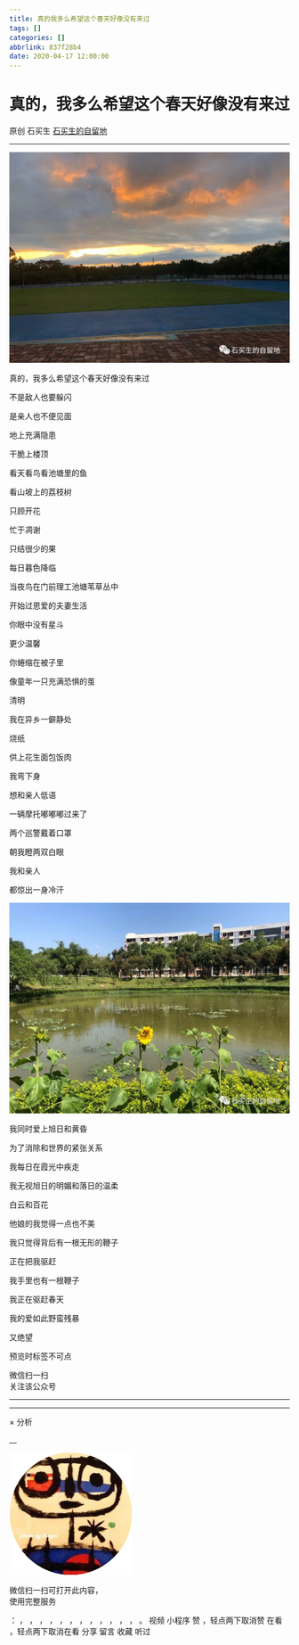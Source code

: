 ```yaml
---
title: 真的我多么希望这个春天好像没有来过
tags: []
categories: []
abbrlink: 837f28b4
date: 2020-04-17 12:00:00
---
```


#  真的，我多么希望这个春天好像没有来过

原创  石买生  [ 石买生的自留地 ](javascript:void\(0\);)

__ _ _ _ _

![](20200417真的我多么希望这个春天好像没有来过/img1.jpg)

真的，我多么希望这个春天好像没有来过

不是敌人也要躲闪

是亲人也不便见面

地上充满隐患

干脆上楼顶

看天看鸟看池塘里的鱼

看山坡上的荔枝树

只顾开花

忙于凋谢

只结很少的果

每日暮色降临

当夜鸟在门前理工池塘苇草丛中

开始过恩爱的夫妻生活

你眼中没有星斗

更少温馨

你蜷缩在被子里

像童年一只充满恐惧的茧

清明

我在异乡一僻静处

烧纸

供上花生面包饭肉

我弯下身

想和亲人低语

一辆摩托嘟嘟嘟过来了

两个巡警戴着口罩

朝我瞪两双白眼

我和亲人

都惊出一身冷汗

![](20200417真的我多么希望这个春天好像没有来过/img2.jpg)

我同时爱上旭日和黄昏

为了消除和世界的紧张关系

我每日在霞光中疾走

我无视旭日的明媚和落日的温柔

白云和百花

他娘的我觉得一点也不美

我只觉得背后有一根无形的鞭子

正在把我驱赶

我手里也有一根鞭子

我正在驱赶春天

我的爱如此野蛮残暴

又绝望

预览时标签不可点

微信扫一扫  
关注该公众号





****



****



×  分析

__

![作者头像](shared/img1.png)

微信扫一扫可打开此内容，  
使用完整服务

：  ，  ，  ，  ，  ，  ，  ，  ，  ，  ，  ，  ，  。  视频  小程序  赞  ，轻点两下取消赞  在看  ，轻点两下取消在看
分享  留言  收藏  听过


